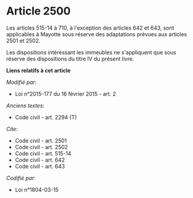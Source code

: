 # Article 2500

Les articles 515-14 à 710, à l'exception des articles 642 et 643, sont applicables à Mayotte sous réserve des adaptations
prévues aux articles 2501 et 2502. 

Les dispositions intéressant les immeubles ne s'appliquent que sous réserve des dispositions du titre IV du présent livre.

**Liens relatifs à cet article**

_Modifié par_:

  - Loi n°2015-177 du 16 février 2015 - art. 2

_Anciens textes_:

  - Code civil - art. 2294 (T)

_Cite_:

  - Code civil - art. 2501
  - Code civil - art. 2502
  - Code civil - art. 515-14
  - Code civil - art. 642
  - Code civil - art. 643

_Codifié par_:

  - Loi n°1804-03-15
